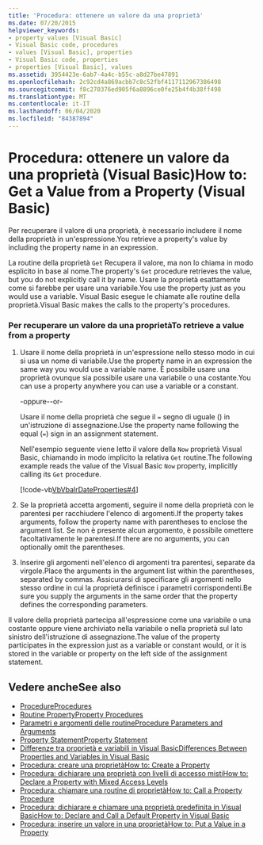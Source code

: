 ```yaml
---
title: 'Procedura: ottenere un valore da una proprietà'
ms.date: 07/20/2015
helpviewer_keywords:
- property values [Visual Basic]
- Visual Basic code, procedures
- values [Visual Basic], properties
- Visual Basic code, properties
- properties [Visual Basic], values
ms.assetid: 3954423e-6ab7-4a4c-b55c-a8d27be47891
ms.openlocfilehash: 2c92cd4a869acbb7c8c52fbf4117112967386498
ms.sourcegitcommit: f8c270376ed905f6a8896ce0fe25b4f4b38ff498
ms.translationtype: MT
ms.contentlocale: it-IT
ms.lasthandoff: 06/04/2020
ms.locfileid: "84387894"
---
```

# <a name="how-to-get-a-value-from-a-property-visual-basic"></a><span data-ttu-id="22166-102">Procedura: ottenere un valore da una proprietà (Visual Basic)</span><span class="sxs-lookup"><span data-stu-id="22166-102">How to: Get a Value from a Property (Visual Basic)</span></span>
<span data-ttu-id="22166-103">Per recuperare il valore di una proprietà, è necessario includere il nome della proprietà in un'espressione.</span><span class="sxs-lookup"><span data-stu-id="22166-103">You retrieve a property's value by including the property name in an expression.</span></span>  
  
 <span data-ttu-id="22166-104">La routine della proprietà `Get` Recupera il valore, ma non lo chiama in modo esplicito in base al nome.</span><span class="sxs-lookup"><span data-stu-id="22166-104">The property's `Get` procedure retrieves the value, but you do not explicitly call it by name.</span></span> <span data-ttu-id="22166-105">Usare la proprietà esattamente come si farebbe per usare una variabile.</span><span class="sxs-lookup"><span data-stu-id="22166-105">You use the property just as you would use a variable.</span></span> <span data-ttu-id="22166-106">Visual Basic esegue le chiamate alle routine della proprietà.</span><span class="sxs-lookup"><span data-stu-id="22166-106">Visual Basic makes the calls to the property's procedures.</span></span>  
  
### <a name="to-retrieve-a-value-from-a-property"></a><span data-ttu-id="22166-107">Per recuperare un valore da una proprietà</span><span class="sxs-lookup"><span data-stu-id="22166-107">To retrieve a value from a property</span></span>  
  
1. <span data-ttu-id="22166-108">Usare il nome della proprietà in un'espressione nello stesso modo in cui si usa un nome di variabile.</span><span class="sxs-lookup"><span data-stu-id="22166-108">Use the property name in an expression the same way you would use a variable name.</span></span> <span data-ttu-id="22166-109">È possibile usare una proprietà ovunque sia possibile usare una variabile o una costante.</span><span class="sxs-lookup"><span data-stu-id="22166-109">You can use a property anywhere you can use a variable or a constant.</span></span>  
  
     <span data-ttu-id="22166-110">-oppure-</span><span class="sxs-lookup"><span data-stu-id="22166-110">-or-</span></span>  
  
     <span data-ttu-id="22166-111">Usare il nome della proprietà che segue il `=` segno di uguale () in un'istruzione di assegnazione.</span><span class="sxs-lookup"><span data-stu-id="22166-111">Use the property name following the equal (`=`) sign in an assignment statement.</span></span>  
  
     <span data-ttu-id="22166-112">Nell'esempio seguente viene letto il valore della `Now` proprietà Visual Basic, chiamando in modo implicito la relativa `Get` routine.</span><span class="sxs-lookup"><span data-stu-id="22166-112">The following example reads the value of the Visual Basic `Now` property, implicitly calling its `Get` procedure.</span></span>  
  
     [!code-vb[VbVbalrDateProperties#4](~/samples/snippets/visualbasic/VS_Snippets_VBCSharp/VbVbalrDateProperties/VB/Module1.vb#4)]  
  
2. <span data-ttu-id="22166-113">Se la proprietà accetta argomenti, seguire il nome della proprietà con le parentesi per racchiudere l'elenco di argomenti.</span><span class="sxs-lookup"><span data-stu-id="22166-113">If the property takes arguments, follow the property name with parentheses to enclose the argument list.</span></span> <span data-ttu-id="22166-114">Se non è presente alcun argomento, è possibile omettere facoltativamente le parentesi.</span><span class="sxs-lookup"><span data-stu-id="22166-114">If there are no arguments, you can optionally omit the parentheses.</span></span>  
  
3. <span data-ttu-id="22166-115">Inserire gli argomenti nell'elenco di argomenti tra parentesi, separate da virgole.</span><span class="sxs-lookup"><span data-stu-id="22166-115">Place the arguments in the argument list within the parentheses, separated by commas.</span></span> <span data-ttu-id="22166-116">Assicurarsi di specificare gli argomenti nello stesso ordine in cui la proprietà definisce i parametri corrispondenti.</span><span class="sxs-lookup"><span data-stu-id="22166-116">Be sure you supply the arguments in the same order that the property defines the corresponding parameters.</span></span>  
  
 <span data-ttu-id="22166-117">Il valore della proprietà partecipa all'espressione come una variabile o una costante oppure viene archiviato nella variabile o nella proprietà sul lato sinistro dell'istruzione di assegnazione.</span><span class="sxs-lookup"><span data-stu-id="22166-117">The value of the property participates in the expression just as a variable or constant would, or it is stored in the variable or property on the left side of the assignment statement.</span></span>  
  
## <a name="see-also"></a><span data-ttu-id="22166-118">Vedere anche</span><span class="sxs-lookup"><span data-stu-id="22166-118">See also</span></span>

- [<span data-ttu-id="22166-119">Procedure</span><span class="sxs-lookup"><span data-stu-id="22166-119">Procedures</span></span>](./index.md)
- [<span data-ttu-id="22166-120">Routine Property</span><span class="sxs-lookup"><span data-stu-id="22166-120">Property Procedures</span></span>](./property-procedures.md)
- [<span data-ttu-id="22166-121">Parametri e argomenti delle routine</span><span class="sxs-lookup"><span data-stu-id="22166-121">Procedure Parameters and Arguments</span></span>](./procedure-parameters-and-arguments.md)
- [<span data-ttu-id="22166-122">Property Statement</span><span class="sxs-lookup"><span data-stu-id="22166-122">Property Statement</span></span>](../../../language-reference/statements/property-statement.md)
- [<span data-ttu-id="22166-123">Differenze tra proprietà e variabili in Visual Basic</span><span class="sxs-lookup"><span data-stu-id="22166-123">Differences Between Properties and Variables in Visual Basic</span></span>](./differences-between-properties-and-variables.md)
- [<span data-ttu-id="22166-124">Procedura: creare una proprietà</span><span class="sxs-lookup"><span data-stu-id="22166-124">How to: Create a Property</span></span>](./how-to-create-a-property.md)
- [<span data-ttu-id="22166-125">Procedura: dichiarare una proprietà con livelli di accesso misti</span><span class="sxs-lookup"><span data-stu-id="22166-125">How to: Declare a Property with Mixed Access Levels</span></span>](./how-to-declare-a-property-with-mixed-access-levels.md)
- [<span data-ttu-id="22166-126">Procedura: chiamare una routine di proprietà</span><span class="sxs-lookup"><span data-stu-id="22166-126">How to: Call a Property Procedure</span></span>](./how-to-call-a-property-procedure.md)
- [<span data-ttu-id="22166-127">Procedura: dichiarare e chiamare una proprietà predefinita in Visual Basic</span><span class="sxs-lookup"><span data-stu-id="22166-127">How to: Declare and Call a Default Property in Visual Basic</span></span>](./how-to-declare-and-call-a-default-property.md)
- [<span data-ttu-id="22166-128">Procedura: inserire un valore in una proprietà</span><span class="sxs-lookup"><span data-stu-id="22166-128">How to: Put a Value in a Property</span></span>](./how-to-put-a-value-in-a-property.md)
